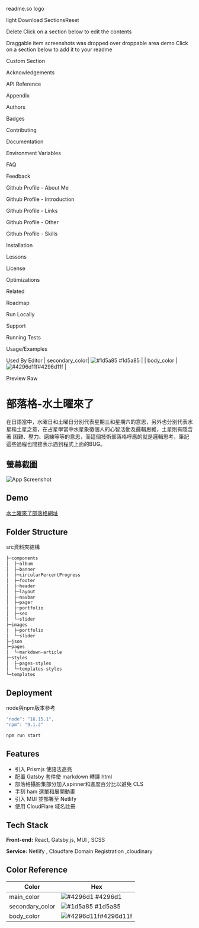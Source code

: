 readme.so logo

light
Download
SectionsReset

Delete
Click on a section below to edit the contents









Draggable item screenshots was dropped over droppable area demo
Click on a section below to add it to your readme

Custom Section

Acknowledgements

API Reference

Appendix

Authors

Badges

Contributing

Documentation

Environment Variables

FAQ

Feedback

Github Profile - About Me

Github Profile - Introduction

Github Profile - Links

Github Profile - Other

Github Profile - Skills

Installation

Lessons

License

Optimizations

Related

Roadmap

Run Locally

Support

Running Tests

Usage/Examples

Used By
Editor
| secondary_color| ![#1d5a85](https://via.placeholder.com/10/1d5a85?text=+) #1d5a85 |
| body_color | ![#4296d11f](https://via.placeholder.com/10/4296d11f?text=+)#4296d11f |


Preview
Raw


# 部落格-水土曜來了

在日語當中，水曜日和土曜日分別代表星期三和星期六的意思，另外也分別代表水星和土星之意，在占星學當中水星象徵個人的心智活動及邏輯思維，土星則有隱含著 困難、壓力、磨練等等的意思，而這個技術部落格呼應的就是邏輯思考，筆記這些過程也間接表示遇到程式上面的BUG。


## 螢幕截圖
![App Screenshot](https://res.cloudinary.com/deqqrzo3t/image/upload/v1678352745/my-blog/Portfolio/FrontEnd/blog.jpg)


## Demo

[水土曜來了部落格網址](https://wedsatcoming.com/tech-page/)






## Folder Structure

src資料夾結構

```bash
├─components
│  ├─album
│  ├─banner
│  ├─circularPercentProgress
│  ├─footer
│  ├─header
│  ├─layout
│  ├─navbar
│  ├─pager
│  ├─portfolio
│  ├─seo
│  └─slider
├─images
│  ├─portfolio
│  └─slider
├─json
├─pages
│  └─markdown-article
├─styles
│  ├─pages-styles
│  └─templates-styles
└─templates
```
## Deployment

node與npm版本參考

```javascript
"node": "16.15.1",
"npm": "9.1.2"
```

```bash
npm run start
```


## Features

- 引入 Prismjs 使語法高亮
- 配置 Gatsby 套件使 markdown 轉譯 html 
- 部落格攝影集部分加入spinner和進度百分比以避免 CLS
- 手刻 ham 選單和展開動畫
- 引入 MUI 並部署至 Netlify 
- 使用 CloudFlare 域名註冊


## Tech Stack

**Front-end:** React, Gatsby.js, MUI , SCSS 

**Service:** Netlify , Cloudfare Domain Registration ,cloudinary

## Color Reference

| Color             | Hex                                                                |
| ----------------- | ------------------------------------------------------------------ |
| main_color | ![#4296d1](https://via.placeholder.com/10/4296d1?text=+) #4296d1 |
| secondary_color| ![#1d5a85](https://via.placeholder.com/10/1d5a85?text=+) #1d5a85 |
| body_color | ![#4296d11f](https://via.placeholder.com/10/4296d11f?text=+)#4296d11f |
